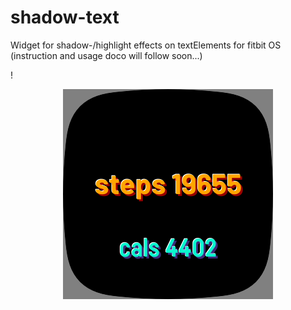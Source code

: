# shadow-text
Widget for shadow-/highlight effects on textElements for fitbit OS\
(instruction and usage doco will follow soon...)

!<div align="center">![image](image2.png)</div>


